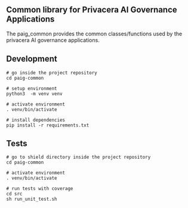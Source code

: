 ## Common library for Privacera AI Governance Applications
The paig_common provides the common classes/functions used by the privacera AI governance applications.


## Development
```
# go inside the project repository
cd paig-common

# setup environment
python3  -m venv venv

# activate environment
. venv/bin/activate

# install dependencies
pip install -r requirements.txt

```

## Tests
```
# go to shield directory inside the project repository
cd paig-common

# activate environment
. venv/bin/activate

# run tests with coverage
cd src
sh run_unit_test.sh
```